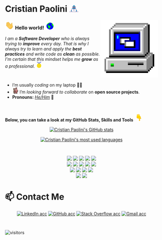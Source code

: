 # Cristian Paolini&nbsp;<img src="https://github.com/CristianPaolini/CristianPaolini/blob/main/Assets/Developer.gif?raw=true" width="30px">

<img align="right" alt="PC GIF" src="https://github.com/CristianPaolini/CristianPaolini/blob/main/Assets/PC.gif" width="190" />

### <img src="https://github.com/CristianPaolini/CristianPaolini/blob/main/Assets/Hi.gif" width="29px"> **Hello world!** &nbsp;<img src="https://github.com/CristianPaolini/CristianPaolini/blob/main/Assets/Earth.gif" width="24px">

<p>
  <em>
    I am a <b>Software Developer</b> who is always trying to <b>improve</b> every day. 
    That is why I always try to learn and apply the <b>best practices</b> and write code as <b>clean</b> as possible. 
    I'm certain that this mindset helps me <b>grow</b> as a professional. <img src="https://github.com/CristianPaolini/CristianPaolini/blob/main/Assets/Medal.gif" width="20px">
  </em>  
</p>

<br>

- I’m usually *coding* on my laptop 👨‍💻
- <img alt="GIF" src="https://github.com/CristianPaolini/CristianPaolini/blob/main/Assets/gandalf_parrot.gif" width="20vw" /> I’m *looking forward to collaborate* on **open source projects**.
- **Pronouns:** [*He/Him*](https://pronoun.is/he) 🧔

<br>

**Below, you can take a look at my GitHub Stats, Skills and Tools** &nbsp; <img src="https://github.com/CristianPaolini/CristianPaolini/blob/main/Assets/Point_Down.gif" width="15px" />

<p align="center"><a href="https://github.com/CristianPaolini"><img align="center" src="https://github-readme-stats.vercel.app/api?username=cristianpaolini&count_private=true&show_icons=true&theme=react&line_height=27" alt="Cristian Paolini's GitHub stats" /></a>
<p>

<p align="center"><a href="https://github.com/CristianPaolini"><img align="center" src="https://github-readme-stats.vercel.app/api/top-langs/?username=cristianpaolini&langs_count=8&layout=compact&theme=react" alt="Cristian Paolini's most used languages" /></a>
<p>

<br>

<p align="center">
  <img src="https://img.shields.io/badge/-HTML5-black?logo=html5" />
  <img src="https://img.shields.io/badge/-CSS3-black?logo=css3" />
  <img src="https://img.shields.io/badge/-JavaScript-black?logo=javascript" />
  <img src="https://img.shields.io/badge/-.NET-black?logo=dotnet" />
  <img src="https://img.shields.io/badge/-C%23-black?logo=csharp" /> <br>
  <img src="https://img.shields.io/badge/-Java-black?logo=java" />
  <img src="https://img.shields.io/badge/-Git-black?logo=git" />
  <img src="https://img.shields.io/badge/-SQL%20Server-black?logo=microsoftsqlserver" />
  <img src="https://img.shields.io/badge/-VS%20Code-black?logo=visualstudiocode" /> 
  <img src="https://img.shields.io/badge/-Bootstrap-black?logo=bootstrap" /> <br>
  <img src="https://img.shields.io/badge/-Visual%20Studio-black?logo=visualstudio" />
  <img src="https://img.shields.io/badge/-jQuery-black?logo=jquery" />
  <img src="https://img.shields.io/badge/-PHP-black?logo=php" />
  <img src="https://img.shields.io/badge/-MySQL-black?logo=mysql" /> <br>
  <img src="https://img.shields.io/badge/-Eclipse%20IDE-black?logo=eclipse" />
  <img src="https://img.shields.io/badge/-C%2B%2B-black?logo=cplusplus" />
</p>


# 📫 Contact Me
<p align="center">
<a href="https://in.linkedin.com/in/cristian-paolini-44b672217" target="_blank"><img src="https://img.shields.io/badge/-LinkedIn-black?logo=linkedin" alt="LinkedIn acc"></a>
<a href="https://github.com/CristianPaolini" target="_blank"><img src="https://img.shields.io/badge/-GitHub-black?logo=github" alt="GitHub acc"></a>
<a href="https://es.stackoverflow.com/users/261585/cristian-paolini" target="_blank"><img src="https://img.shields.io/badge/-Stack%20Overflow-black?logo=stackoverflow" alt="Stack Overflow acc"></a>
<a href="mailto:cristianpaolini3@gmail.com" target="_blank"><img src="https://img.shields.io/badge/-Gmail-black?logo=gmail" alt="Gmail acc"></a>
</p>


<br>


![visitors](https://visitor-badge.laobi.icu/badge?page_id=CristianPaolini)


<!---
CristianPaolini/CristianPaolini is a ✨ special ✨ repository because its `README.md` (this file) appears on your GitHub profile.
You can click the Preview link to take a look at your changes.
--->

